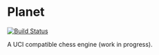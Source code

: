 # Planet

[![Build Status](https://travis-ci.com/dominicpalmer/chess.svg?branch=master)](https://travis-ci.com/dominicpalmer/chess)

A UCI compatible chess engine (work in progress).